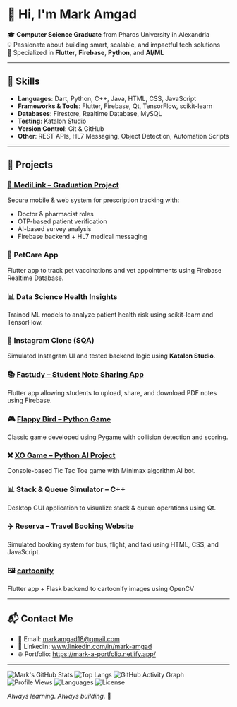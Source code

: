 # 👋 Hi, I'm Mark Amgad

🎓 **Computer Science Graduate** from Pharos University in Alexandria  
💡 Passionate about building smart, scalable, and impactful tech solutions  
📱 Specialized in **Flutter**, **Firebase**, **Python**, and **AI/ML**

---

## 🧠 Skills

- **Languages**: Dart, Python, C++, Java, HTML, CSS, JavaScript  
- **Frameworks & Tools**: Flutter, Firebase, Qt, TensorFlow, scikit-learn  
- **Databases**: Firestore, Realtime Database, MySQL  
- **Testing**: Katalon Studio  
- **Version Control**: Git & GitHub  
- **Other**: REST APIs, HL7 Messaging, Object Detection, Automation Scripts

---

## 🚀 Projects

### [🏥 MediLink – Graduation Project](https://github.com//MarkAmgad1/MediLink-Graduation-Project)
Secure mobile & web system for prescription tracking with:
- Doctor & pharmacist roles
- OTP-based patient verification
- AI-based survey analysis
- Firebase backend + HL7 medical messaging

### 📱 PetCare App  
Flutter app to track pet vaccinations and vet appointments using Firebase Realtime Database.

### 📊 Data Science Health Insights  
Trained ML models to analyze patient health risk using scikit-learn and TensorFlow.

### 🧪 Instagram Clone (SQA)  
Simulated Instagram UI and tested backend logic using **Katalon Studio**.

### 📚 [Fastudy – Student Note Sharing App](https://github.com/MarkAmgad1/Fastudy)  
Flutter app allowing students to upload, share, and download PDF notes using Firebase.

### 🎮 [Flappy Bird – Python Game](https://github.com//MarkAmgad1/flappy-bird-pygame)
Classic game developed using Pygame with collision detection and scoring.

### ❌ [XO Game – Python AI Project](https://github.com//MarkAmgad1/xo-game)
Console-based Tic Tac Toe game with Minimax algorithm AI bot.

### 📊 Stack & Queue Simulator – C++  
Desktop GUI application to visualize stack & queue operations using Qt.

### ✈️ Reserva – Travel Booking Website  
Simulated booking system for bus, flight, and taxi using HTML, CSS, and JavaScript.

### 🖼️ [cartoonify](https://github.com/MarkAmgad1/cartoonify-flutter-flask)
Flutter app + Flask backend to cartoonify images using OpenCV




---

## 📬 Contact Me

- 📧 Email: markamgad18@gmail.com  
- 💼 LinkedIn: www.linkedin.com/in/mark-amgad  
- 🌐 Portfolio: https://mark-a-portfolio.netlify.app/

---
![Mark's GitHub Stats](https://github-readme-stats.vercel.app/api?username=markamgad1&show_icons=true&theme=radical)
![Top Langs](https://github-readme-stats.vercel.app/api/top-langs/?username=markamgad1&layout=compact&theme=radical)
![GitHub Activity Graph](https://github-readme-activity-graph.vercel.app/graph?username=markamgad1&theme=dracula)
![Profile Views](https://komarev.com/ghpvc/?username=markamgad1&color=blue)
![Languages](https://img.shields.io/github/languages/top/markamgad1/MediLink-Graduation-Project)
![License](https://img.shields.io/github/license/markamgad1/MediLink-Graduation-Project)


_Always learning. Always building._ 🚀
